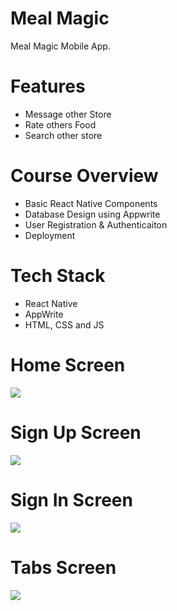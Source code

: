# Meal Magic
Meal Magic Mobile App.

# Features
* Message other Store
* Rate others Food
* Search other store

# Course Overview
* Basic React Native Components
* Database Design using Appwrite
* User Registration & Authenticaiton
* Deployment

# Tech Stack
* React Native
* AppWrite
* HTML, CSS and JS

# Home Screen
<img src="assets/images/screenshot/s1.jpg">  

# Sign Up Screen
<img src="assets/images/screenshot/s3.jpg">  

# Sign In Screen
<img src="assets/images/screenshot/s2.jpg">  

# Tabs Screen
<img src="assets/images/screenshot/tabs.png">  
